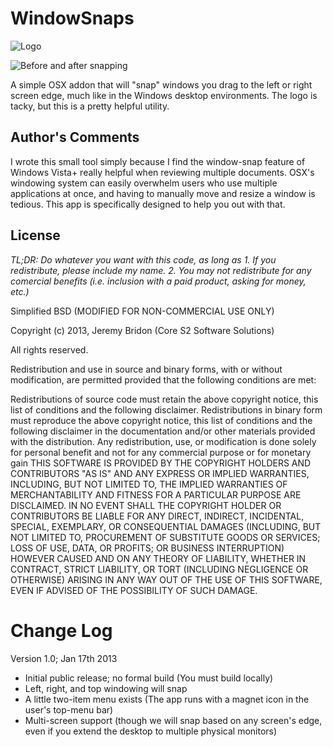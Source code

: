 WindowSnaps
===========

![Logo](https://raw.github.com/nint22/WindowSnaps/master/Logo.png)

![Before and after snapping](https://raw.github.com/nint22/WindowSnaps/master/BeforeAfter.png)

A simple OSX addon that will "snap" windows you drag to the left or right screen edge, much like in the Windows desktop environments. The logo is tacky, but this is a pretty helpful utility.

Author's Comments
-----------------

I wrote this small tool simply because I find the window-snap feature of Windows Vista+ really helpful when
reviewing multiple documents. OSX's windowing system can easily overwhelm users who use multiple applications at once,
and having to manually move and resize a window is tedious. This app is specifically designed to help you out with that.

License
-------
*TL;DR: Do whatever you want with this code, as long as 1. If you redistribute, please include my name. 2. You may not redistribute for any comercial benefits (i.e. inclusion with a paid product, asking for money, etc.)*

Simplified BSD (MODIFIED FOR NON-COMMERCIAL USE ONLY)

Copyright (c) 2013, Jeremy Bridon (Core S2 Software Solutions)

All rights reserved.

Redistribution and use in source and binary forms, with or without modification, are permitted provided that the following conditions are met:

Redistributions of source code must retain the above copyright notice, this list of conditions and the following disclaimer.
Redistributions in binary form must reproduce the above copyright notice, this list of conditions and the following disclaimer in the documentation and/or other materials provided with the distribution.
Any redistribution, use, or modification is done solely for personal benefit and not for any commercial purpose or for monetary gain
THIS SOFTWARE IS PROVIDED BY THE COPYRIGHT HOLDERS AND CONTRIBUTORS "AS IS" AND ANY EXPRESS OR IMPLIED WARRANTIES, INCLUDING, BUT NOT LIMITED TO, THE IMPLIED WARRANTIES OF MERCHANTABILITY AND FITNESS FOR A PARTICULAR PURPOSE ARE DISCLAIMED. IN NO EVENT SHALL THE COPYRIGHT HOLDER OR CONTRIBUTORS BE LIABLE FOR ANY DIRECT, INDIRECT, INCIDENTAL, SPECIAL, EXEMPLARY, OR CONSEQUENTIAL DAMAGES (INCLUDING, BUT NOT LIMITED TO, PROCUREMENT OF SUBSTITUTE GOODS OR SERVICES; LOSS OF USE, DATA, OR PROFITS; OR BUSINESS INTERRUPTION) HOWEVER CAUSED AND ON ANY THEORY OF LIABILITY, WHETHER IN CONTRACT, STRICT LIABILITY, OR TORT (INCLUDING NEGLIGENCE OR OTHERWISE) ARISING IN ANY WAY OUT OF THE USE OF THIS SOFTWARE, EVEN IF ADVISED OF THE POSSIBILITY OF SUCH DAMAGE.

Change Log
==========

Version 1.0; Jan 17th 2013

+ Initial public release; no formal build (You must build locally)
+ Left, right, and top windowing will snap
+ A little two-item menu exists (The app runs with a magnet icon in the user's top-menu bar)
+ Multi-screen support (though we will snap based on any screen's edge, even if you extend the desktop to multiple physical monitors)

